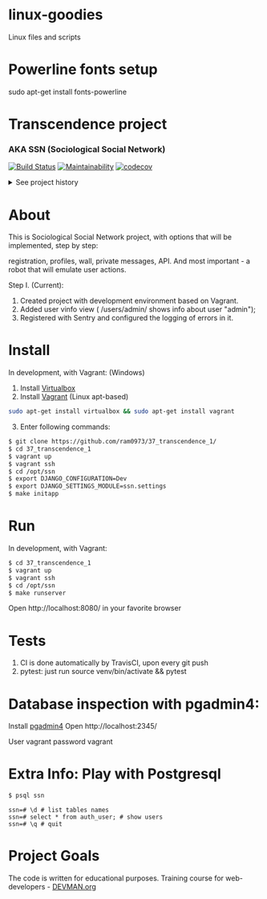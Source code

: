 # linux-goodies
Linux files and scripts

# Powerline fonts setup
sudo apt-get install fonts-powerline

# Transcendence project
### AKA SSN (Sociological Social Network)

[![Build Status](https://travis-ci.org/ram0973/37_transcendence_1.svg?branch=master)](https://travis-ci.org/ram0973/37_transcendence_1)
[![Maintainability](https://api.codeclimate.com/v1/badges/85562fb4af688d096860/maintainability)](https://codeclimate.com/github/ram0973/37_transcendence_1/maintainability)
[![codecov](https://codecov.io/gh/ram0973/37_transcendence_1/branch/master/graph/badge.svg)](https://codecov.io/gh/ram0973/37_transcendence_1)

<details><summary>See project history</summary>

** Start project **

```bash
$ pip install django
$ django-admin startproject ssn
$ cd ssn
$ python manage.py runserver
```
Opened http://127.0.0.1/ - Django is running ok.

**Django-configurations integration**:
```bash
pip install django-configurations
pip install dj-database-url
```

Changed settings.py as here:
https://github.com/jazzband/django-configurations/blob/templates/1.8.x/project_name/settings.py

DB Paths remainder:
PostgreSQL postgres://USER:PASSWORD@HOST:PORT/NAME
SQLite sqlite:///PATH

Added DOTENV in Common config and ALLOWED_HOSTS in Prod config (to test Prod config):
```python
DOTENV = str(BASE_DIR / '.env')
ALLOWED_HOSTS = ['localhost', '127.0.0.1', '[::1]']
```
Then
```bash
export DJANGO_CONFIGURATION=Dev
export DJANGO_SETTINGS_MODULE=ssn.settings
```

**Database creation, migration, seed**

Near manage.py created .env with DJANGO_SECRET_KEY variable, then:
```bash
python manage.py migrate
python manage.py createsuperuser
```

**Static files setup**:

Added public directory with 'static' and 'media' folders inside, then
in urls.py:
```python
if os.getenv('DJANGO_CONFIGURATION') == 'Dev':
    urlpatterns += static(settings.STATIC_URL,
                          document_root=settings.STATIC_ROOT)
```
In settings.py:
```python
PUBLIC_DIR = BASE_DIR / 'public'
STATIC_ROOT = PUBLIC_DIR / 'static'
MEDIA_ROOT = PUBLIC_DIR / 'media'
```
Then ran the collectstatic management command:
```bash
$ python manage.py collectstatic
$ pip freeze >requirements.txt
```
**Sentry integration**
```bash
pip install raven --upgrade
```
Copied client key from: Sentry project - Data - Client Keys to .env file as
SENTRY_DSN=project_secret_sentry_dsn (DSN means Data Source Name)
then in settings.py:
```python
INSTALLED_APPS = (
    'raven.contrib.django.raven_compat',
)
...
RAVEN_CONFIG = {
    'dsn': values.Value(environ_name='SENTRY_DSN'),
    # Release based on the git info.
    'release': raven.fetch_git_sha(str(BASE_DIR)),
}
```
Then added raven middleware and logging to sentry.
https://docs.sentry.io/clients/python/integrations/django/

Then Sentry config tested:
```bash
python manage.py raven test
```
In the project on Sentry.io got a message:
This is a test message generated using ``raven test``

**Local tests coverage and CI**

Added local tests coverage support with settings in .coveragerc:
```bash
$ pip install coverage
# If you want to show the results in the command line, run:
$ coverage report
# For more readable reports:
$ coverage html
```
Added Continuous Integration with https://travis-ci.org:
1) Created repository (imported from GitHub)
2) Created .travis.yml, test database (postgresql) url stored in .env
3) On every git commit the application run tests on Travis

**Auth app and user info page**
```bash
python manage.py startapp auth
```
</details>

# About

This is Sociological Social Network project, with options that will be implemented, step by step: 

registration, profiles, wall, private messages, API. And most important - a robot that will emulate user actions.

Step I. (Current):

1) Created project with development environment based on Vagrant.
2) Added user vinfo view ( /users/admin/ shows info about user "admin");
3) Registered with Sentry and configured the logging of errors in it.

# Install
In development, with Vagrant:
(Windows)
1) Install [Virtualbox](https://www.virtualbox.org/)
2) Install [Vagrant](https://www.vagrantup.com/)
(Linux apt-based)
```bash
sudo apt-get install virtualbox && sudo apt-get install vagrant
```
3) Enter following commands:
```bash
$ git clone https://github.com/ram0973/37_transcendence_1/
$ cd 37_transcendence_1
$ vagrant up
$ vagrant ssh
$ cd /opt/ssn
$ export DJANGO_CONFIGURATION=Dev
$ export DJANGO_SETTINGS_MODULE=ssn.settings
$ make initapp
```
# Run
In development, with Vagrant:
```bash
$ cd 37_transcendence_1
$ vagrant up
$ vagrant ssh
$ cd /opt/ssn
$ make runserver
```
Open http://localhost:8080/ in your favorite browser

# Tests
1) CI is done automatically by TravisCI, upon every git push
2) pytest: just run source venv/bin/activate && pytest

# Database inspection with pgadmin4:
Install [pgadmin4](https://www.pgadmin.org/)
Open http://localhost:2345/

User vagrant password vagrant

# Extra Info: Play with Postgresql
```bash
$ psql ssn
```
```psql
ssn=# \d # list tables names
ssn=# select * from auth_user; # show users
ssn=# \q # quit
```

# Project Goals

The code is written for educational purposes. Training course for
web-developers - [DEVMAN.org](https://devman.org)
